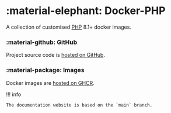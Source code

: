 # :material-elephant: Docker-PHP

A collection of customised [PHP](https://github.com/docker-library/php) 8.1+ docker images.

### :material-github: GitHub

Project source code is [hosted on GitHub](https://github.com/ToshY/docker-php).

### :material-package: Images

Docker images are [hosted on GHCR](https://ghcr.io/toshy/php).

!!! info

    The documentation website is based on the `main` branch.
